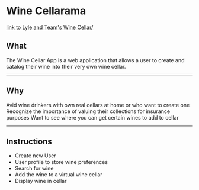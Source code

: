 # Wine Cellarama

[link to Lyle and Team's Wine Cellar/](https://lylekarim.github.io/wine-cellar/)

## What
The Wine Cellar App is a web application that allows a user to create and catalog their wine into their very own wine cellar.  

- - -

## Why 
Avid wine drinkers with own real cellars at home or who want to create one
Recognize the importance of valuing their collections for insurance purposes
Want to see where you can get certain wines to add to cellar

- - -

## Instructions

* Create new User 
* User profile to store wine preferences
* Search for wine 
* Add the wine to a virtual wine cellar
* Display wine in cellar 
